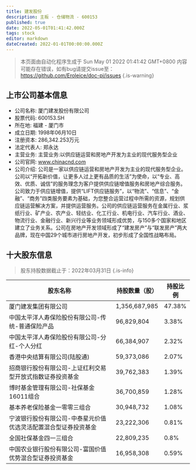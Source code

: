 ```yaml
---
title: 建发股份
description: 主板 - 仓储物流 - 600153
published: true
date: 2022-05-01T01:41:42.000Z
tags: stock
editor: markdown
dateCreated: 2022-01-01T00:00:00.000Z
---
```


> 本页面由自动化程序生成于 Sun May 01 2022 01:41:42 GMT+0800
> 内容可能存在错误，如有bug请提交issue至：https://github.com/Eroleice/doc-pi/issues
{.is-warning}

## 上市公司基本信息
- 公司名称: 厦门建发股份有限公司
- 股票代码: 600153.SH
- 所在地: 福建 - 厦门市
- 成立日期: 1998年06月10日
- 注册资本: 286,342.253万元
- 法定代表人: 郑永达
- 主营业务: 主营业务:以供应链运营和房地产开发为主业的现代服务型企业
- 公司官网: www.chinacnd.com
- 公司介绍: 公司是一家以供应链运营和房地产开发为主业的现代服务型企业。公司以“开拓新价值，让更多人过上更有品质的生活”为使命，以“专业、高效、优质、诚信”的服务理念为客户提供供应链增值服务和房地产综合服务。公司致力于供应链增值，提供“LIFT供应链服务”，以“物流”、“信息”、“金融”、“商务”四类服务要素为基础，为您整合运营过程中所需的资源，规划供应链运营解决方案，并提供运营服务。公司的供应链运营服务在金属行业、浆纸行业、矿产业、农产业、轻纺业、化工行业、机电行业、汽车行业、酒业、物流行业、金融行业、新兴行业等业务领域形成优势，与150多个国家和地区建立了业务关系。公司在房地产开发领域形成了“建发房产”与“联发房产”两大品牌，现在中国29个城市进行房地产开发，初步形成了全国性战略布局。


## 十大股东信息
> 股东持股数据截止于：2022年03月31日
{.is-info}

| 股东名称 | 持股数量（股） | 持股比例 |
| --- | --- | --- |
| 厦门建发集团有限公司 | 1,356,687,985 | 47.38% |
| 中国太平洋人寿保险股份有限公司-传统-普通保险产品 | 96,829,804 | 3.38% |
| 中国太平洋人寿保险股份有限公司-分红-个人分红 | 66,384,907 | 2.32% |
| 香港中央结算有限公司(陆股通) | 59,373,086 | 2.07% |
| 招商银行股份有限公司-上证红利交易型开放式指数证券投资基金 | 39,762,383 | 1.39% |
| 博时基金管理有限公司-社保基金16011组合 | 36,700,859 | 1.28% |
| 基本养老保险基金一零零三组合 | 30,948,732 | 1.08% |
| 宁波银行股份有限公司-中泰星元价值优选灵活配置混合型证券投资基金 | 23,222,306 | 0.81% |
| 全国社保基金四一三组合 | 22,809,235 | 0.8% |
| 中国农业银行股份有限公司-富国价值优势混合型证券投资基金 | 16,958,308 | 0.59% |




